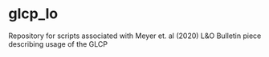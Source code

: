 # glcp_lo
Repository for scripts associated with Meyer et. al (2020) L&amp;O Bulletin piece describing usage of the GLCP

